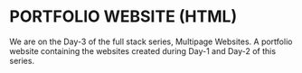 # PORTFOLIO WEBSITE (HTML)
We are on the Day-3 of the full stack series, Multipage Websites. A portfolio website containing the websites created during Day-1 and Day-2 of this series.
